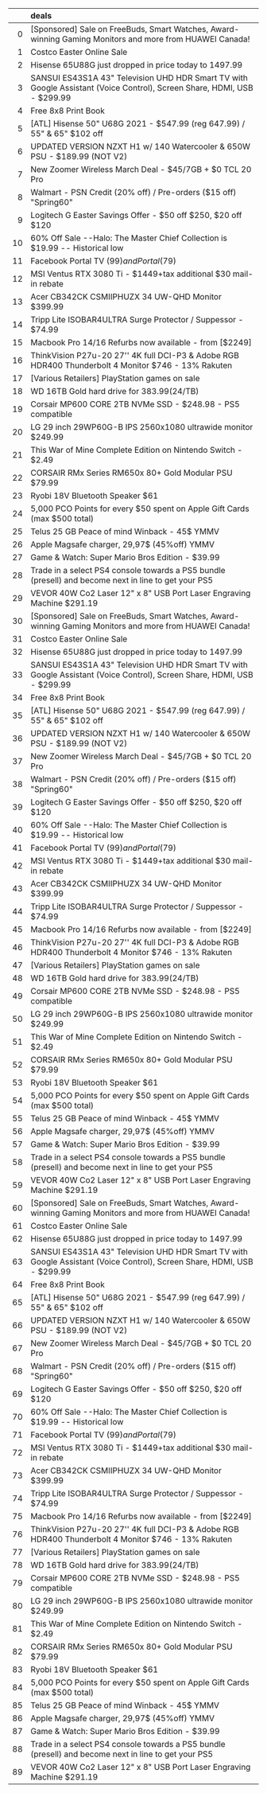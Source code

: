 |    | deals                                                                                                                   |
|---:|:------------------------------------------------------------------------------------------------------------------------|
|  0 | [Sponsored] Sale on FreeBuds, Smart Watches, Award-winning Gaming Monitors and more from HUAWEI Canada!                 |
|  1 | Costco Easter Online Sale                                                                                               |
|  2 | Hisense 65U88G just dropped in price today to 1497.99                                                                   |
|  3 | SANSUI ES43S1A 43" Television UHD HDR Smart TV with Google Assistant (Voice Control), Screen Share, HDMI, USB - $299.99 |
|  4 | Free 8x8 Print Book                                                                                                     |
|  5 | [ATL] Hisense 50" U68G 2021 - $547.99 (reg 647.99) / 55" & 65" $102 off                                                 |
|  6 | UPDATED VERSION NZXT H1 w/ 140 Watercooler & 650W PSU - $189.99 (NOT V2)                                                |
|  7 | New Zoomer Wireless March Deal - $45/7GB + $0 TCL 20 Pro                                                                |
|  8 | Walmart - PSN Credit (20% off) / Pre-orders ($15 off) "Spring60"                                                        |
|  9 | Logitech G Easter Savings Offer - $50 off $250, $20 off $120                                                            |
| 10 | 60% Off Sale --Halo: The Master Chief Collection is $19.99 -- Historical low                                            |
| 11 | Facebook Portal TV ($99) and Portal ($79)                                                                               |
| 12 | MSI Ventus RTX 3080 Ti - $1449+tax additional $30 mail-in rebate                                                        |
| 13 | Acer CB342CK CSMIIPHUZX 34 UW-QHD Monitor $399.99                                                                       |
| 14 | Tripp Lite ISOBAR4ULTRA Surge Protector / Suppessor - $74.99                                                            |
| 15 | Macbook Pro 14/16 Refurbs now available - from [$2249]                                                                  |
| 16 | ThinkVision P27u-20 27'' 4K full DCI-P3 & Adobe RGB HDR400 Thunderbolt 4 Monitor $746 - 13% Rakuten                     |
| 17 | [Various Retailers] PlayStation games on sale                                                                           |
| 18 | WD 16TB Gold hard drive for $383.99 ($24/TB)                                                                            |
| 19 | Corsair MP600 CORE 2TB NVMe SSD - $248.98 - PS5 compatible                                                              |
| 20 | LG 29 inch 29WP60G-B IPS 2560x1080 ultrawide monitor $249.99                                                            |
| 21 | This War of Mine Complete Edition on Nintendo Switch - $2.49                                                            |
| 22 | CORSAIR RMx Series RM650x 80+ Gold Modular PSU $79.99                                                                   |
| 23 | Ryobi 18V Bluetooth Speaker $61                                                                                         |
| 24 | 5,000 PCO Points for every $50 spent on Apple Gift Cards (max $500 total)                                               |
| 25 | Telus 25 GB Peace of mind Winback - 45$ YMMV                                                                            |
| 26 | Apple Magsafe charger, 29,97$ (45%off) YMMV                                                                             |
| 27 | Game & Watch: Super Mario Bros Edition - $39.99                                                                         |
| 28 | Trade in a select PS4 console towards a PS5 bundle (presell) and become next in line to get your PS5                    |
| 29 | VEVOR 40W Co2 Laser 12" x 8" USB Port Laser Engraving Machine $291.19                                                   |
| 30 | [Sponsored] Sale on FreeBuds, Smart Watches, Award-winning Gaming Monitors and more from HUAWEI Canada!                 |
| 31 | Costco Easter Online Sale                                                                                               |
| 32 | Hisense 65U88G just dropped in price today to 1497.99                                                                   |
| 33 | SANSUI ES43S1A 43" Television UHD HDR Smart TV with Google Assistant (Voice Control), Screen Share, HDMI, USB - $299.99 |
| 34 | Free 8x8 Print Book                                                                                                     |
| 35 | [ATL] Hisense 50" U68G 2021 - $547.99 (reg 647.99) / 55" & 65" $102 off                                                 |
| 36 | UPDATED VERSION NZXT H1 w/ 140 Watercooler & 650W PSU - $189.99 (NOT V2)                                                |
| 37 | New Zoomer Wireless March Deal - $45/7GB + $0 TCL 20 Pro                                                                |
| 38 | Walmart - PSN Credit (20% off) / Pre-orders ($15 off) "Spring60"                                                        |
| 39 | Logitech G Easter Savings Offer - $50 off $250, $20 off $120                                                            |
| 40 | 60% Off Sale --Halo: The Master Chief Collection is $19.99 -- Historical low                                            |
| 41 | Facebook Portal TV ($99) and Portal ($79)                                                                               |
| 42 | MSI Ventus RTX 3080 Ti - $1449+tax additional $30 mail-in rebate                                                        |
| 43 | Acer CB342CK CSMIIPHUZX 34 UW-QHD Monitor $399.99                                                                       |
| 44 | Tripp Lite ISOBAR4ULTRA Surge Protector / Suppessor - $74.99                                                            |
| 45 | Macbook Pro 14/16 Refurbs now available - from [$2249]                                                                  |
| 46 | ThinkVision P27u-20 27'' 4K full DCI-P3 & Adobe RGB HDR400 Thunderbolt 4 Monitor $746 - 13% Rakuten                     |
| 47 | [Various Retailers] PlayStation games on sale                                                                           |
| 48 | WD 16TB Gold hard drive for $383.99 ($24/TB)                                                                            |
| 49 | Corsair MP600 CORE 2TB NVMe SSD - $248.98 - PS5 compatible                                                              |
| 50 | LG 29 inch 29WP60G-B IPS 2560x1080 ultrawide monitor $249.99                                                            |
| 51 | This War of Mine Complete Edition on Nintendo Switch - $2.49                                                            |
| 52 | CORSAIR RMx Series RM650x 80+ Gold Modular PSU $79.99                                                                   |
| 53 | Ryobi 18V Bluetooth Speaker $61                                                                                         |
| 54 | 5,000 PCO Points for every $50 spent on Apple Gift Cards (max $500 total)                                               |
| 55 | Telus 25 GB Peace of mind Winback - 45$ YMMV                                                                            |
| 56 | Apple Magsafe charger, 29,97$ (45%off) YMMV                                                                             |
| 57 | Game & Watch: Super Mario Bros Edition - $39.99                                                                         |
| 58 | Trade in a select PS4 console towards a PS5 bundle (presell) and become next in line to get your PS5                    |
| 59 | VEVOR 40W Co2 Laser 12" x 8" USB Port Laser Engraving Machine $291.19                                                   |
| 60 | [Sponsored] Sale on FreeBuds, Smart Watches, Award-winning Gaming Monitors and more from HUAWEI Canada!                 |
| 61 | Costco Easter Online Sale                                                                                               |
| 62 | Hisense 65U88G just dropped in price today to 1497.99                                                                   |
| 63 | SANSUI ES43S1A 43" Television UHD HDR Smart TV with Google Assistant (Voice Control), Screen Share, HDMI, USB - $299.99 |
| 64 | Free 8x8 Print Book                                                                                                     |
| 65 | [ATL] Hisense 50" U68G 2021 - $547.99 (reg 647.99) / 55" & 65" $102 off                                                 |
| 66 | UPDATED VERSION NZXT H1 w/ 140 Watercooler & 650W PSU - $189.99 (NOT V2)                                                |
| 67 | New Zoomer Wireless March Deal - $45/7GB + $0 TCL 20 Pro                                                                |
| 68 | Walmart - PSN Credit (20% off) / Pre-orders ($15 off) "Spring60"                                                        |
| 69 | Logitech G Easter Savings Offer - $50 off $250, $20 off $120                                                            |
| 70 | 60% Off Sale --Halo: The Master Chief Collection is $19.99 -- Historical low                                            |
| 71 | Facebook Portal TV ($99) and Portal ($79)                                                                               |
| 72 | MSI Ventus RTX 3080 Ti - $1449+tax additional $30 mail-in rebate                                                        |
| 73 | Acer CB342CK CSMIIPHUZX 34 UW-QHD Monitor $399.99                                                                       |
| 74 | Tripp Lite ISOBAR4ULTRA Surge Protector / Suppessor - $74.99                                                            |
| 75 | Macbook Pro 14/16 Refurbs now available - from [$2249]                                                                  |
| 76 | ThinkVision P27u-20 27'' 4K full DCI-P3 & Adobe RGB HDR400 Thunderbolt 4 Monitor $746 - 13% Rakuten                     |
| 77 | [Various Retailers] PlayStation games on sale                                                                           |
| 78 | WD 16TB Gold hard drive for $383.99 ($24/TB)                                                                            |
| 79 | Corsair MP600 CORE 2TB NVMe SSD - $248.98 - PS5 compatible                                                              |
| 80 | LG 29 inch 29WP60G-B IPS 2560x1080 ultrawide monitor $249.99                                                            |
| 81 | This War of Mine Complete Edition on Nintendo Switch - $2.49                                                            |
| 82 | CORSAIR RMx Series RM650x 80+ Gold Modular PSU $79.99                                                                   |
| 83 | Ryobi 18V Bluetooth Speaker $61                                                                                         |
| 84 | 5,000 PCO Points for every $50 spent on Apple Gift Cards (max $500 total)                                               |
| 85 | Telus 25 GB Peace of mind Winback - 45$ YMMV                                                                            |
| 86 | Apple Magsafe charger, 29,97$ (45%off) YMMV                                                                             |
| 87 | Game & Watch: Super Mario Bros Edition - $39.99                                                                         |
| 88 | Trade in a select PS4 console towards a PS5 bundle (presell) and become next in line to get your PS5                    |
| 89 | VEVOR 40W Co2 Laser 12" x 8" USB Port Laser Engraving Machine $291.19                                                   |